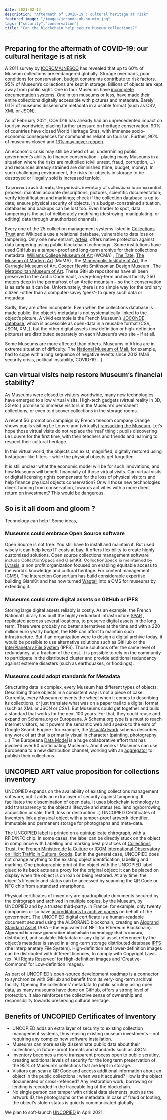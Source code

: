 ```yaml
---
date: 2021-02-13
description: "Aftermath of COVID-19 : cultural heritage at risk"
featured_image: "/images/joconde-oh-no-min.jpg"
tags: ["security","conservation"]
title: "Can the blockchain help secure Museum collections?"
---
```


## Preparing for the aftermath of COVID-19: our cultural heritage is at risk

A 2011 survey by [ICCROM/UNESCO](http://www.unesco.org/new/en/culture/themes/dynamic-content-single-view/news/stored_but_not_safe_museum_collections_are_at_risk_worldwid) has revealed that up to 60% of Museum collections are endangered globally. Storage overloads, poor conditions for conservation, budget constraints contribute to risk factors. 95% of Museum’s collections are kept in storage. Billions of objects are kept away from public sight. 
One in four Museums have [incomplete documentation systems](https://www.iccrom.org/section/preventive-conservation/re-org). One in ten museums or less, have made their entire collections digitally accessible with pictures and metadata. Barely 0.1% of museums disseminate metadata in a usable format (such as CSV, XML or JSON). 


As of February 2021, COVID19 has already had an unprecedented impact on tourism worldwide, placing further pressure on heritage conservation. 90% of countries have closed World Heritage Sites, with immense socio-economic consequences for communities reliant on tourism. Further, 90% of museums closed and [13% may never reopen](https://news.un.org/en/story/2020/05/1064362).


An economic crisis may still be ahead of us, undermining public government’s ability to finance conservation – placing many Museums in a situation where the risks are multiplied (civil unrest, fraud, corruption, …) and resources already strained are diminished (time, budget, money). In such challenging environment, the risks for objects in storage to be destroyed or illegally sold is increased tenfold. 


To prevent such threats, the periodic inventory of collections is an essential process: maintain accurate descriptions, pictures, scientific documentation; verify identification and markings; check if the collection database is up to date; ensure physical security of objects. In a budget-constrained situation, databases and backups can be lost too. Even harder to spot, data tampering is the act of deliberately modifying (destroying, manipulating, or editing) data through unauthorized channels. 


Every one of the 25 collection management systems listed in [Collections Trust](https://collectionstrust.org.uk/software/) and Wikipedia use a relational database, vulnerable to data loss or tampering. Only one new entrant, [Arteïa](https://www.journaldeleconomie.fr/Olivier-Marian-Arteia-%E2%80%89Une-solution-de-catalogage-et-de-gestion-des-collections-d-oeuvres-d-art-pour-les_a7249.html), offers native protection against data tampering using public blockchain technology . Some institutions have used GitHub as a tamper-proof and long-term archive for their collections metadata: [Williams College Museum of Art](https://github.com/wcmaart/collection) (WCMA) , [The Tate](https://github.com/tategallery/collection),  [The Museum of Modern Art](https://github.com/MuseumofModernArt/collection) (MoMA) , the [Minneapolis Institute of Art](https://github.com/artsmia/collection), the [Carnegie Museum of Art](https://github.com/cmoa/collection), [Cooper Hewitt](https://github.com/cooperhewitt/collection) Smithsonian Design Museum , The [Metropolitan Museum of Art](https://github.com/metmuseum/openaccess). These GitHub repositories have all been preserved in the Arctic Code Vault, a very-long-term archival facility 250 meters deep in the permafrost of an Arctic mountain – so their conservation is as safe as it can be. Unfortunately, there is no simple way for the ordinary citizen -other than a computer-savvy ‘geek’- to query such data or metadata.


Sadly, they are often incomplete. Even when the collections database is made public, the object’s metadata is not systematically linked to the object’s picture. A vivid example is the French Museum’s [JOCONDE database](https://data.culture.gouv.fr/explore/dataset/base-joconde-extrait/export/), which is accessible as open-data in a reusable format (CSV, JSON, XML), but the other digital assets (low definition or high-definition pictures) are distributed separately on each Museum’s web site – if at all.  

Some Museums are more affected than others. Museums in Africa are in extreme situation of difficulty. The [National Museum of Mali](https://musee-national-mali.org/), for example, had to cope with a long sequence of negative events since 2012 (Mali security crisis, political instability, COVID-19 ...)

## Can virtual visits help restore Museum’s financial stability?

As Museums were closed to visitors worldwide, many new technologies have emerged to allow virtual visits. High-tech gadgets (virtual reality in 3D, 5G etc.) promise to immerse visitors in the Museum’s permanent collections, or even to discover collections in the storage rooms. 


A recent 5G promotion campaign by French telecom company Orange shows pupils visiting Le Louvre and (virtually) [ransacking the Museum](https://www.universfreebox.com/article/60345/orange-devoile-sa-nouvelle-publicite-pour-la-5g-et-ses-promesses-d-innovation). Let’s hope those virtual visits do not replace the ‘real’ thing : pupils discovering Le Louvre for the first time, with their teachers and friends and learning to respect their cultural heritage. 


In this virtual world, the objects can exist, magnified, digitally restored using Instagram-like filters – while the physical objects get forgotten. 


It is still unclear what the economic model will be for such innovations, and how Museums will benefit financially of those virtual visits. Can virtual visits or digital licensing rights compensate for the loss of physical visitors and help finance physical objects conservation? Or will those new technologies divert funding from conservation, towards activities with a more direct return on investment? This would be dangerous.


## So is it all doom and gloom ? 

Technology can help ! Some ideas,

### Museums could embrace Open Source software

Open Source is not free. You still have to install and maintain it. But used wisely it can help keep IT costs at bay. It offers flexibility to create highly customized solutions. Open source collections management software include CollectionSpace and GlamKit. [CollectionSpace](https://collectionspace.org/) is maintained by [Lyrasis](https://www.lyrasis.org/), a non profit organization focused on enabling equitable access to the world’s knowledge and cultural heritage.​ For content management (CMS), [The Interaction Consortium](https://interaction.net.au/) has build considerable expertise building GlamKit and has now turned [Wagtail](https://wagtail.io/) into a CMS for museums by extending it. 

### Museums could store digital assets on GitHub or IPFS

Storing large digital assets reliably is costly. As an example, the French National Library has built the highly redundant infrastructure [SPAR](https://www.bnf.fr/fr/infrastructure-materielle-de-spar-systeme-de-preservation-et-darchivage-reparti) , replicated accross several locations, to preserve digital assets in the long term. There were probably no better alternatives at the time and with a 220 million euro yearly budget, the BNF can affort to maintain such infrastructure. But if an organization were to design a digital archive today, it would be possible to use alternative solutions such as GitHub or the [InterPlanetary File System](https://en.wikipedia.org/wiki/InterPlanetary_File_System) (IPFS). Those solutions offer the same level of redundancy, at a fraction of the cost. It is possible to rely on the community to participate in the distributed cluster and provide additional redundancy against extreme disasters (such as earthquakes, or floodings).

### Museums could adopt standards for Metadata

Structuring data is complex, every Museum has different types of objects. Describing those objects in a consistent way is not a piece of cake. Currently, every Museum reinvents the wheel when it comes to describing its collections, or just translate what was on a paper trail to a digital format (such as XML or JSON or CSV). But Museums could get together and build a standard that works for the next 100 years. For that, they could reuse and expand on Schema.org or Europeana. A Schema.org type is a must to reach internet visitors, as it powers the semantic web and speaks to the ears of Google Search Engine : for example, the [VisualArtwork](https://schema.org/VisualArtwork) schema describes any work of art that is primarily visual in character (painting, photography ...) The Europeana [Data Model](https://pro.europeana.eu/page/edm-documentation) is a huge collaborative effort that has involved over 60 participating Museums. And it works ! Museums can use Europeana to a new distribution channel, working with an [aggregator](https://pro.europeana.eu/page/aggregators) to publish their collections. 


## UNCOPIED ART value proposition for collections inventory

UNCOPIED expands on the availability of existing collections management software, but it adds an extra layer of security against tampering. It facilitates the dissemination of open data. It uses blockchain technology to add transparency to the object’s lifecycle and status (ex. lending/borrowing, acquisition or sale, theft, loss or destruction…) 
UNCOPIED Certificates of Inventory link a physical object with a tamper-proof artwork identifier, immutable and permanent storage for photographs and meta-data. 


The UNCOPIED label is printed on a quintuplicate chirograph, with a RFID/NFC chip. In some cases, the label can be directly stuck on the object in compliance with Labelling and marking best practices of [Collections Trust](https://collectionstrust.org.uk/resource/labelling-and-marking-museum-objects-booklet/), the [French Ministère de la Culture](https://www.culture.gouv.fr/Media/Thematiques/Circulation-des-biens-culturels/Files/Ressources-doc-Guides-et-procedures/Guide-Marquage-des-collections-publiques-MCC-2008) or [ICOM International Observatory on Illicit Traffic in Cultural Goods](https://www.obs-traffic.museum/). But in the general case, UNCOPIED does not change anything to the existing object identification, labelling and marking. One photographic print of the object with the UNCOPIED label glued to its back acts as a proxy for the original object: it can be placed on display when the object is on loan or being restored. At any time, the object’s lifecycle and status can be accessed by scanning the QR Code or NFC chip from a standard smartphone. 

Physical certificates of inventory are quadruplicate documents secured by the chirograph and archived in multiple copies, by the Museum, by UNCOPIED and by a trusted third-party. In France, for example, only twenty companies or so have [accreditations to archive papers](https://francearchives.fr/fr/article/26287437) on behalf of the government.
The UNCOPIED digital certificate is a human-readable document secured using the ALGORAND blockchain, creating an [Algorand Standard Asset](https://medium.com/algorand/algorand-standard-assets-efda8afcfc0a) (ASA – the equivalent of NFT for Ethereum Blockchain). Algorand is a new generation blockchain technology that is secure, distributed, and scalable. 
Metadata or any digital asset referenced by the object’s metadata is saved in a long-term storage distributed database [IPFS](https://ipfs.io/) (the Interplanetary File System). High-definition and lower-definition images can be distributed with different licences, to comply with Copyright Laws (ex. ‘All Rights Reserved’ for High-definition images and ‘Creative-Commons’ for Low-definition images). 


As part of UNCOPIED’s open-source development roadmap is a connector to synchronize with GitHub and benefit from its very-long-term archival facility. Opening the collections’ metadata to public scrutiny using open data, as many museums have done on GitHub, offers a strong level of protection. It also reinforces the collective sense of ownership and responsibility towards preserving cultural heritage. 


## Benefits of UNCOPIED Certificates of Inventory
-	UNCOPIED adds an extra layer of security to existing collection management systems, thus reusing existing museum investments – not requiring any complex new software installation.
-	Museums can more easily disseminate public data about their collections, in future-proof formats and standards such as JSON.
-	Inventory becomes a more transparent process open to public scrutiny, creating additional levels of security for the long term preservation of the 95% of Museum’s collections that are kept in storage.
-	Visitors can scan a QR Code and access additional information about an object in the public collections : when was it acquired? How is the object documented or cross-refenced? Any restoration work, borrowing or lending is recorded in the traceable log of the blockchain. 
-	No single person can tamper with critical data elements, such as the artwork ID, the photographs or the metadata. In case of fraud or looting, the object‘s stolen status is quickly communicated globally. 


We plan to soft-launch [UNCOPIED](https://uncopied.org/) in April 2021.

 
